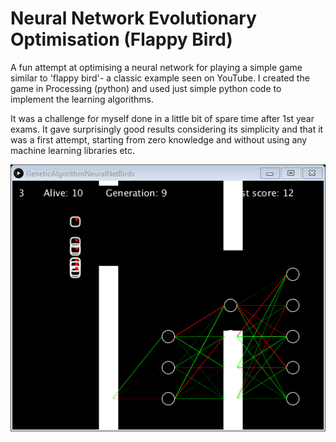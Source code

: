 # Neural Network Evolutionary Optimisation (Flappy Bird)
A fun attempt at optimising a neural network for playing a simple game similar to 'flappy bird'- a classic example seen on YouTube. I created the game in Processing (python) and used just simple python code to implement the learning algorithms.

It was a challenge for myself done in a little bit of spare time after 1st year exams. It gave surprisingly good results considering its simplicity and that it was a first attempt, starting from zero knowledge and without using any machine learning libraries etc.

![alt text](https://github.com/J-Leetch/Neural-Network-Evolutionary-Optimisation/blob/master/screenshot.png)
